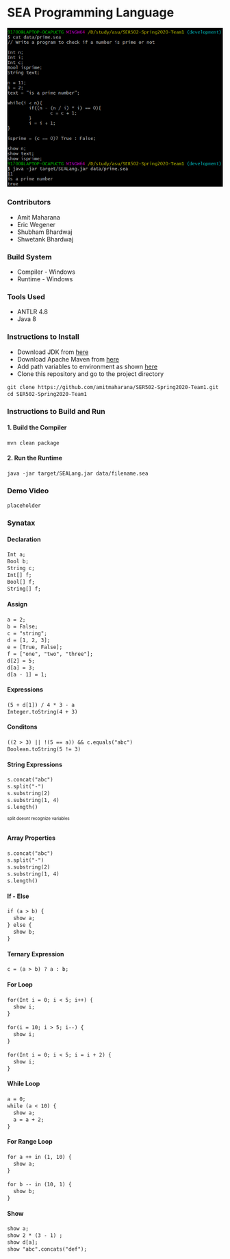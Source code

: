 # SEA Programming Language

![alt text](https://raw.githubusercontent.com/amitmaharana/amitmaharana.github.io/master/images/sample_sealang.png)

### Contributors
* Amit Maharana
* Eric Wegener
* Shubham Bhardwaj
* Shwetank Bhardwaj

### Build System
* Compiler - Windows
* Runtime - Windows

### Tools Used
* ANTLR 4.8
* Java 8

### Instructions to Install
* Download JDK from [here](https://www.oracle.com/java/technologies/javase/javase-jdk8-downloads.html)
* Download Apache Maven from [here](https://maven.apache.org/download.cgi)
* Add path variables to environment as shown [here](https://mkyong.com/maven/how-to-install-maven-in-windows/)
* Clone this repository and go to the project directory 
```
git clone https://github.com/amitmaharana/SER502-Spring2020-Team1.git
cd SER502-Spring2020-Team1
```

### Instructions to Build and Run

#### 1. Build the Compiler
```
mvn clean package
```

#### 2. Run the Runtime
```
java -jar target/SEALang.jar data/filename.sea
```

### Demo Video
```
placeholder
```

### Synatax

#### Declaration
```
Int a;
Bool b;
String c;
Int[] f;
Bool[] f;
String[] f;
```

#### Assign
```
a = 2;
b = False;
c = "string";
d = [1, 2, 3];
e = [True, False];
f = ["one", "two", "three"];
d[2] = 5;
d[a] = 3;
d[a - 1] = 1;
```

#### Expressions
```
(5 + d[1]) / 4 * 3 - a
Integer.toString(4 + 3)
```

#### Conditons
```
((2 > 3) || !(5 == a)) && c.equals("abc")
Boolean.toString(5 != 3)
```

#### String Expressions
```
s.concat("abc")
s.split("-")
s.substring(2)
s.substring(1, 4)
s.length()
```
<sup><sup>split doesnt recognize variables</sup></sup>

#### Array Properties
```
s.concat("abc")
s.split("-")
s.substring(2)
s.substring(1, 4)
s.length()
```

#### If - Else
```
if (a > b) {
  show a;
} else {
  show b;
}
```

#### Ternary Expression
```
c = (a > b) ? a : b;
```

#### For Loop
```
for(Int i = 0; i < 5; i++) {
  show i;
}

for(i = 10; i > 5; i--) {
  show i;
}

for(Int i = 0; i < 5; i = i + 2) {
  show i;
}
```

#### While Loop
```
a = 0;
while (a < 10) {
  show a;
  a = a + 2;
}
```

#### For Range Loop
```
for a ++ in (1, 10) {
  show a;
}

for b -- in (10, 1) {
  show b;
}
```

#### Show
```
show a;
show 2 * (3 - 1) ;
show d[a];
show "abc".concats("def");
```
